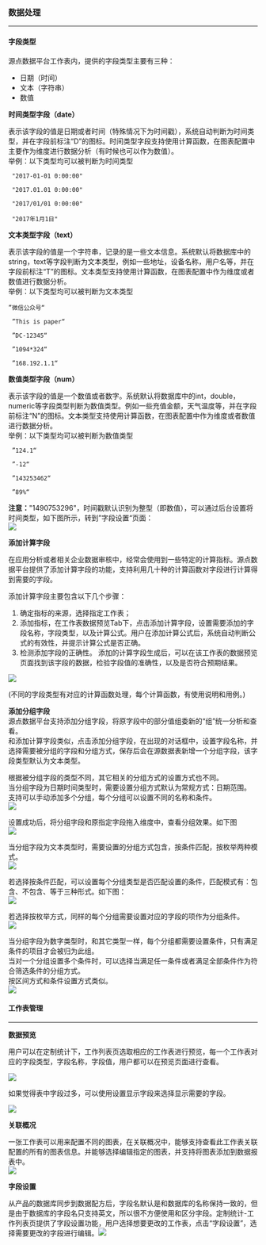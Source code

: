 ### 数据处理

---

#### **字段类型**

源点数据平台工作表内，提供的字段类型主要有三种：

* 日期（时间）
* 文本（字符串）
* 数值

**时间类型字段（date）**

表示该字段的值是日期或者时间（特殊情况下为时间戳），系统自动判断为时间类型，并在字段前标注“D”的图标。时间类型字段支持使用计算函数，在图表配置中主要作为维度进行数据分析（有时候也可以作为数值）。  
举例：以下类型均可以被判断为时间类型

```
 "2017-01-01 0:00:00"

 "2017.01.01 0:00:00"

 "2017/01/01 0:00:00"

 "2017年1月1日"
```

**文本类型字段（text）**

表示该字段的值是一个字符串，记录的是一些文本信息。系统默认将数据库中的string，text等字段判断为文本类型，例如一些地址，设备名称，用户名等，并在字段前标注“T”的图标。文本类型支持使用计算函数，在图表配置中作为维度或者数值进行数据分析。  
举例：以下类型均可以被判断为文本类型

```
”微信公众号“   

 ”This is paper“  

 ”DC-12345“  

 ”1094*324“  

 ”168.192.1.1“
```

**数值类型字段（num）**

表示该字段的值是一个数值或者数字。系统默认将数据库中的int，double，numeric等字段类型判断为数值类型。例如一些充值金额，天气温度等，并在字段前标注“N”的图标。文本类型支持使用计算函数，在图表配置中作为维度或者数值进行数据分析。  
举例：以下类型均可以被判断为数值类型

```
 ”124.1“  

 ”-12“  

 ”143253462“  

 ”89%“
```

**注意：**"1490753296"，时间戳默认识别为整型（即数值），可以通过后台设置将时间类型，如下图所示，转到”字段设置“页面：  
![](/assets/时间戳转化.png)

**添加计算字段**

在应用分析或者相关企业数据审核中，经常会使用到一些特定的计算指标。源点数据平台提供了添加计算字段的功能，支持利用几十种的计算函数对字段进行计算得到需要的字段。

添加计算字段主要包含以下几个步骤：

1. 确定指标的来源，选择指定工作表；
2. 添加指标，在工作表数据预览Tab下，点击添加计算字段，设置需要添加的字段名称，字段类型，以及计算公式。用户在添加计算公式后，系统自动判断公式的有效性，并提示计算公式是否正确。
3. 检测添加字段的正确性。
   添加的计算字段生成后，可以在该工作表的数据预览页面找到该字段的数据，检验字段值的准确性，以及是否符合预期结果。

![](/assets/添加计算字段.png)

\(不同的字段类型有对应的计算函数处理，每个计算函数，有使用说明和用例。\)

**添加分组字段**  
源点数据平台支持添加分组字段，将原字段中的部分值组委新的“组”统一分析和查看。  
和添加计算字段类似，点击添加分组字段，在出现的对话框中，设置字段名称，并选择需要被分组的字段和分组方式，保存后会在源数据表新增一个分组字段，该字段类型默认为文本类型。

根据被分组字段的类型不同，其它相关的分组方式的设置方式也不同。  
当分组字段为日期时间类型时，需要设置分组方式默认为常规方式：日期范围。  
支持可以手动添加多个分组，每个分组可以设置不同的名称和条件。  
![](assets/15019036153964.jpg)

设置成功后，将分组字段和原指定字段拖入维度中，查看分组效果。如下图  
![](/assets/分组字段时间演示.gif)

当分组字段为文本类型时，需要设置的分组方式包含，按条件匹配，按枚举两种模式。  
![](assets/15019041577035.jpg)

若选择按条件匹配，可以设置每个分组类型是否匹配设置的条件，匹配模式有：包含、不包含、等于三种形式。如下图：  
![](assets/15019043515678.jpg)

若选择按枚举方式，同样的每个分组需要设置对应的字段的项作为分组条件。  
![](assets/分组字段文本演示.gif)

当分组字段为数字类型时，和其它类型一样，每个分组都需要设置条件，只有满足条件的项目才会被归为此组。  
当对一个分组设置多个条件时，可以选择当满足任一条件或者满足全部条件作为符合筛选条件的分组方式。  
按区间方式和条件设置方式类似。  
![](assets/15019046354258.jpg)

#### **工作表管理**

---

**数据预览**

用户可以在定制统计下，工作列表页选取相应的工作表进行预览，每一个工作表对应的字段类型，字段名称，字段值，用户都可以在预览页面进行查看。

![](/assets/数据预览.png)

如果觉得表中字段过多，可以使用设置显示字段来选择显示需要的字段。

![](/assets/字段筛选.png)

**关联概况**

一张工作表可以用来配置不同的图表，在关联概况中，能够支持查看此工作表关联配置的所有的图表信息。并能够选择编辑指定的图表，并支持将图表添加到数据报表中。  
![](/assets/关联概况.png)

**字段设置**

从产品的数据库同步到数据配方后，字段名默认是和数据库的名称保持一致的，但是由于数据库的字段名只支持英文，所以很不方便使用和区分字段。定制统计-工作列表页提供了字段设置功能，用户选择想要更改的工作表，点击“字段设置”，选择需要更改的字段进行编辑。![](/assets/字段设置.png)

